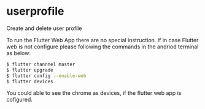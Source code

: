 # userprofile

Create and delete user profile

To run the Flutter Web App there are no special instruction. If in case Flutter web is not configure please following the commands in the andriod terminal as below:

```bash
$ flutter channnel master
$ flutter upgrade
$ flutter config --enable-web
$ flutter devices
```
You could able to see the chrome as devices, if the flutter web app is cofigured.

